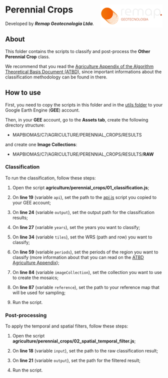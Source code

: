 <div>
    <img src='../../../assets/new_logo.png' height='auto' width='200' align='right'>
    <h1>Perennial Crops</h1>
</div>

Developed by ***Remap Geotecnologia Ltda***.

## About

This folder contains the scripts to classify and post-process the **Other Perennial Crop** class. 

We recommend that you read the [Agriculture Appendix of the Algorithm Theoretical Basis Document (ATBD)](https://mapbiomas.org/download-dos-atbds), since important informations about the classification methodology can be found in there. 

## How to use

First, you need to copy the scripts in this folder and in the [utils folder](../../../utils) to your Google Earth Engine (**GEE**) account.

Then, in your **GEE** account, go to the **Assets tab**, create the following directory structure:

 - MAPBIOMAS/C7/AGRICULTURE/PERENNIAL_CROPS/RESULTS

and create one **Image Collections**:

 - MAPBIOMAS/C7/AGRICULTURE/PERENNIAL_CROPS/RESULTS/**RAW**

### Classification

To run the classification, follow these steps:

1. Open the script **agriculture/perennial_crops/01_classification.js**;

2. On **line 19** (variable `api`), set the path to the [api.js](../../../utils/api.js) script you copied to your GEE account;

3. On **line 24** (variable `output`), set the output path for the classification results;

4. On **line 27** (variable `years`), set the years you want to classify;
    
5. On **line 34** (variable `tiles`), set the WRS (path and row) you want to classify;
    
6. On **line 59** (variable `periods`), set the periods of the region you want to classify (more information about that you can read on the [ATBD Agriculture Appendix](https://mapbiomas.org/download-dos-atbds));
    
7. On **line 84** (variable `imageCollection`), set the collection you want to use to create the mosaics;

8. On **line 87** (variable `reference`), set the path to your reference map that will be used for sampling;
    
9. Run the script.

### Post-processing

To apply the temporal and spatial filters, follow these steps: 

1. Open the script **agriculture/perennial_crops/02_spatial_temporal_filter.js**;

2. On **line 18** (variable `input`), set the path to the raw classification result;

3. On **line 21** (variable `output`), set the path for the filtered result;

4. Run the script.